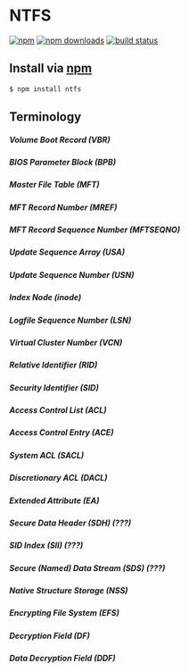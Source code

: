 # NTFS
[![npm](http://img.shields.io/npm/v/ntfs.svg?style=flat)](https://npmjs.org/ntfs)
[![npm downloads](http://img.shields.io/npm/dm/ntfs.svg?style=flat)](https://npmjs.org/ntfs)
[![build status](http://img.shields.io/travis/jhermsmeier/node-ntfs.svg?style=flat)](https://travis-ci.org/jhermsmeier/node-ntfs)

## Install via [npm](https://npmjs.org)

```sh
$ npm install ntfs
```

## Terminology

##### Volume Boot Record (VBR)
##### BIOS Parameter Block (BPB)
##### Master File Table (MFT)
##### MFT Record Number (MREF)
##### MFT Record Sequence Number (MFTSEQNO)
##### Update Sequence Array (USA)
##### Update Sequence Number (USN)
##### Index Node (inode)
##### Logfile Sequence Number (LSN)
##### Virtual Cluster Number (VCN)
##### Relative Identifier (RID)
##### Security Identifier (SID)
##### Access Control List (ACL)
##### Access Control Entry (ACE)
##### System ACL (SACL)
##### Discretionary ACL (DACL)
##### Extended Attribute (EA)
##### Secure Data Header (SDH) (???)
##### SID Index (SII) (???)
##### Secure (Named) Data Stream (SDS) (???)
##### Native Structure Storage (NSS)
##### Encrypting File System (EFS)
##### Decryption Field (DF)
##### Data Decryption Field (DDF)
